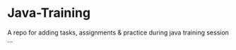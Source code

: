 # Java-Training
A repo for adding tasks, assignments &amp; practice during java training session ...
